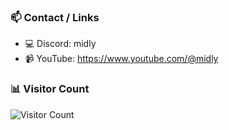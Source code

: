 ### 📫 Contact / Links
- 💻 Discord: midly
- 📹 YouTube: https://www.youtube.com/@midly

### 📊 Visitor Count

![Visitor Count](https://profile-counter.glitch.me/midly202/count.svg)
